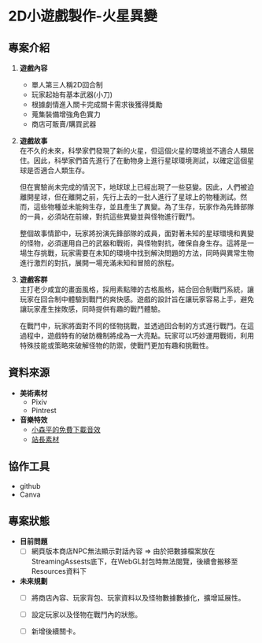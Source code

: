 # 2D小遊戲製作-火星異變
## 專案介紹
1. **遊戲內容**
   - 單人第三人稱2D回合制
   - 玩家起始有基本武器(小刀)
   - 根據劇情進入關卡完成關卡需求後獲得獎勵
   - 蒐集裝備增強角色實力
   - 商店可販賣/購買武器
2. **遊戲故事**  
   在不久的未來，科學家們發現了新的火星，但這個火星的環境並不適合人類居住。因此，科學家們首先進行了在動物身上進行星球環境測試，以確定這個星球是否適合人類生存。
   
   但在實驗尚未完成的情況下，地球球上已經出現了一些惡變。因此，人們被迫離開星球，但在離開之前，先行上去的一批人進行了星球上的物種測試。然而，這些物種並未能夠生存，並且產生了異變。為了生存，玩家作為先鋒部隊的一員，必須站在前線，對抗這些異變並與怪物進行戰鬥。
   
   整個故事情節中，玩家將扮演先鋒部隊的成員，面對著未知的星球環境和異變的怪物，必須運用自己的武器和戰術，與怪物對抗，確保自身生存。這將是一場生存挑戰，玩家需要在未知的環境中找到解決問題的方法，同時與異常生物進行激烈的對抗，展開一場充滿未知和冒險的旅程。    
3. **遊戲客群**  
   主打老少咸宜的畫面風格，採用素點陣的古格風格，結合回合制戰鬥系統，讓玩家在回合制中體驗到戰鬥的爽快感。遊戲的設計旨在讓玩家容易上手，避免讓玩家產生挫敗感，同時提供有趣的戰鬥體驗。

   在戰鬥中，玩家將面對不同的怪物挑戰，並透過回合制的方式進行戰鬥。在這過程中，遊戲特有的破防機制將成為一大亮點。玩家可以巧妙運用戰術，利用特殊技能或策略來破解怪物的防禦，使戰鬥更加有趣和挑戰性。
## 資料來源
- **美術素材**
  - Pixiv
  - Pintrest
- **音樂特效**
  - [小森平的免費下載音效](https://taira-komori.jpn.org/freesoundtw.html)
  - [站長素材](https://sc.chinaz.com/yinxiao/)
## 協作工具
- github
- Canva
## 專案狀態
- **目前問題**  
  - [ ] 網頁版本商店NPC無法顯示對話內容
       => 由於把數據檔案放在StreamingAssests底下，在WebGL封包時無法閱覽，後續會搬移至Resources資料下  
- **未來規劃**
  - [ ] 將商店內容、玩家背包、玩家資料以及怪物數據數據化，擴增延展性。
  - [ ] 設定玩家以及怪物在戰鬥內的狀態。
  - [ ] 新增後續關卡。


